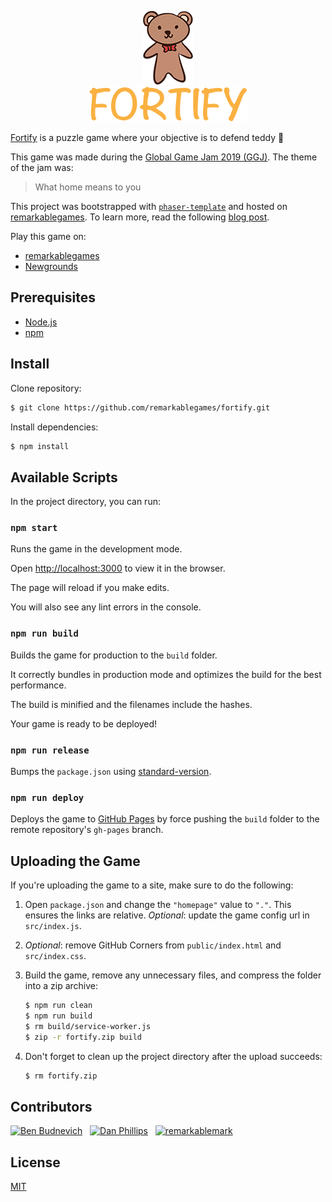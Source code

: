<p align="center">
  <img src="https://raw.githubusercontent.com/remarkablegames/fortify/master/src/assets/bear.png" alt="Teddy">
  <br>
  <img src="https://raw.githubusercontent.com/remarkablegames/fortify/master/src/assets/title.png" alt="Fortify">
</p>

[Fortify](https://b.remarkabl.org/fortify) is a puzzle game where your objective is to defend teddy :bear:

This game was made during the [Global Game Jam 2019 (GGJ)](https://globalgamejam.org/news/theme-global-game-jam-2019-%E2%80%A6). The theme of the jam was:

> What home means to you

This project was bootstrapped with [`phaser-template`](https://github.com/remarkablegames/phaser-template) and hosted on [remarkablegames](https://remarkablegames.org/). To learn more, read the following [blog post](https://remarkablegames.org/posts/fortify/).

Play this game on:

- [remarkablegames](https://b.remarkabl.org/fortify)
- [Newgrounds](https://www.newgrounds.com/portal/view/748296)

## Prerequisites

- [Node.js](https://nodejs.org/en/download/)
- [npm](https://www.npmjs.com/get-npm)

## Install

Clone repository:

```sh
$ git clone https://github.com/remarkablegames/fortify.git
```

Install dependencies:

```sh
$ npm install
```

## Available Scripts

In the project directory, you can run:

### `npm start`

Runs the game in the development mode.

Open [http://localhost:3000](http://localhost:3000) to view it in the browser.

The page will reload if you make edits.

You will also see any lint errors in the console.

### `npm run build`

Builds the game for production to the `build` folder.

It correctly bundles in production mode and optimizes the build for the best performance.

The build is minified and the filenames include the hashes.

Your game is ready to be deployed!

### `npm run release`

Bumps the `package.json` using [standard-version](https://github.com/conventional-changelog/standard-version).

### `npm run deploy`

Deploys the game to [GitHub Pages](https://pages.github.com/) by force pushing the `build` folder to the remote repository's `gh-pages` branch.

## Uploading the Game

If you're uploading the game to a site, make sure to do the following:

1. Open `package.json` and change the `"homepage"` value to `"."`. This ensures the links are relative. _Optional_: update the game config url in `src/index.js`.

2. _Optional_: remove GitHub Corners from `public/index.html` and `src/index.css`.
3. Build the game, remove any unnecessary files, and compress the folder into a zip archive:
   ```sh
   $ npm run clean
   $ npm run build
   $ rm build/service-worker.js
   $ zip -r fortify.zip build
   ```
4. Don't forget to clean up the project directory after the upload succeeds:
   ```sh
   $ rm fortify.zip
   ```

## Contributors

[![Ben Budnevich](https://github.com/benox3.png?size=50)](https://github.com/benox3) &nbsp;
[![Dan Phillips](https://github.com/danmakenoise.png?size=50)](https://github.com/danmakenoise) &nbsp;
[![remarkablemark](https://github.com/remarkablemark.png?size=50)](https://github.com/remarkablemark)

## License

[MIT](LICENSE)
